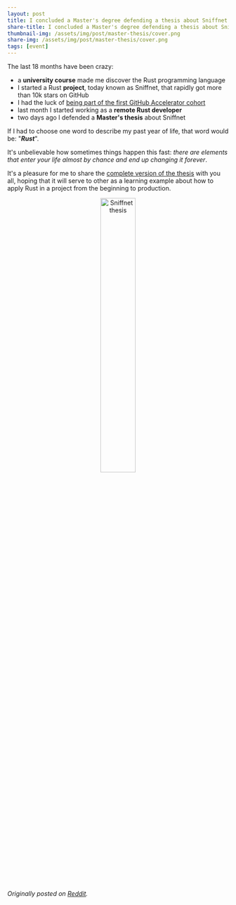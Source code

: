 ```yaml
---
layout: post
title: I concluded a Master's degree defending a thesis about Sniffnet
share-title: I concluded a Master's degree defending a thesis about Sniffnet
thumbnail-img: /assets/img/post/master-thesis/cover.png
share-img: /assets/img/post/master-thesis/cover.png
tags: [event]
---
```


The last 18 months have been crazy:
- a **university course** made me discover the Rust programming language
- I started a Rust **project**, today known as Sniffnet, that rapidly got more than 10k stars on GitHub
- I had the luck of [being part of the first GitHub Accelerator cohort](https://sniffnet.net/news/github-accelerator/)
- last month I started working as a **remote Rust developer**
- two days ago I defended a **Master's thesis** about Sniffnet

If I had to choose one word to describe my past year of life, that word would be: "**_Rust_**".

It's unbelievable how sometimes things happen this fast: _there are elements that enter your life almost by chance and end up changing it forever_.

It's a pleasure for me to share the <a target="_blank" href="https://github.com/GyulyVGC/sniffnet/blob/main/resources/thesis.pdf">complete version of the thesis</a> with you all, hoping that it will serve to other as a learning example about how to apply Rust in a project from the beginning to production.

<div align="center">
    <a target="_blank" href="https://github.com/GyulyVGC/sniffnet/blob/main/resources/thesis.pdf">
        <img width="40%" title="Sniffnet thesis" src="{{ 'assets/img/post/master-thesis/cover.png' | relative_url }}" alt="Sniffnet thesis"/>
    </a>
</div>

_Originally posted on <a target="_blank" href="https://www.reddit.com/r/rust/comments/17h7z92/i_concluded_a_masters_degree_defending_a_thesis/">Reddit</a>._
